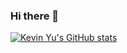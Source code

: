 ### Hi there 👋

<!--
**kevinlyu1/kevinlyu1** is a ✨ _special_ ✨ repository because its `README.md` (this file) appears on your GitHub profile.

Here are some ideas to get you started:

- 🔭 I’m currently working on ...
- 🌱 I’m currently learning ...
- 👯 I’m looking to collaborate on ...
- 🤔 I’m looking for help with ...
- 💬 Ask me about ...
- 📫 How to reach me: ...
- 😄 Pronouns: ...
- ⚡ Fun fact: ...
-->


[![Kevin Yu's GitHub stats](https://github-readme-stats.vercel.app/api?username=kevinlyu1)](https://github.com/anuraghazra/github-readme-stats)
<!-- https://github.com/anuraghazra/github-readme-stats -->
